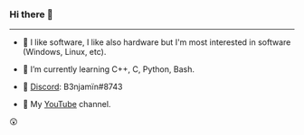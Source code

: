 ### Hi there 👋

---

- 🔭 I like software, I like also hardware but I'm most interested in software (Windows, Linux, etc).

- 🌱 I’m currently learning C++, C, Python, Bash.

- 👾 [Discord](https://discord.gg/FgZYVKwTN4): B3njamïn#8743

- 🔴 My [YouTube](https://youtube.com/benjaminfretez) channel. 

😲
